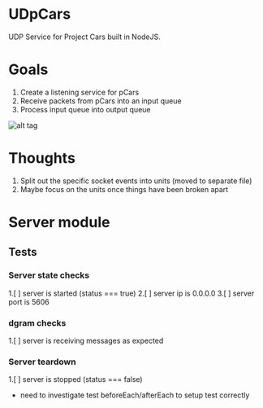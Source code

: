 # UDpCars

UDP Service for Project Cars built in NodeJS.

# Goals
1. Create a listening service for pCars
2. Receive packets from pCars into an input queue
3. Process input queue into output queue

![alt tag](https://raw.githubusercontent.com/philmillwee2/UDpCars/dev/doc/Pipeline.png)

# Thoughts
1. Split out the specific socket events into units (moved to separate file)
2. Maybe focus on the units once things have been broken apart

# Server module
## Tests
### Server state checks
1.[ ] server is started (status === true)
2.[ ] server ip is 0.0.0.0
3.[ ] server port is 5606

### dgram checks
1.[ ] server is receiving messages as expected

### Server teardown
1.[ ] server is stopped (status === false)
  * need to investigate test beforeEach/afterEach to setup test correctly
